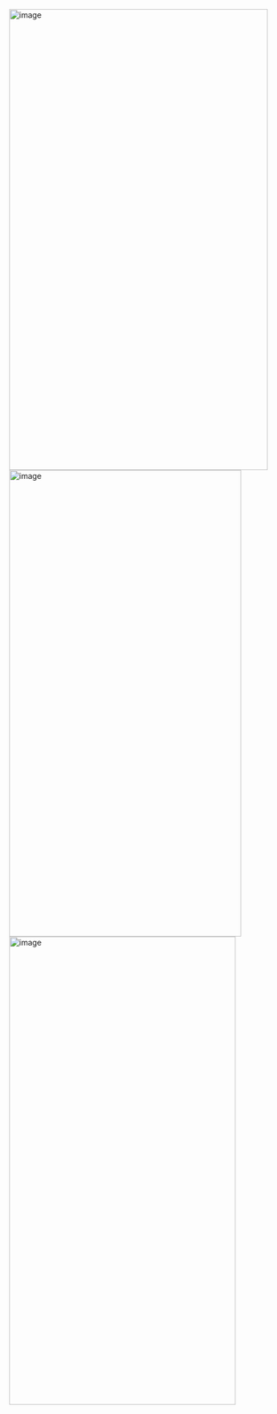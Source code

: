 <img width="467" height="833" alt="image" src="https://github.com/user-attachments/assets/e59085eb-bd61-4a28-8ecc-50730526b540" />


<img width="419" height="843" alt="image" src="https://github.com/user-attachments/assets/b9b6f479-f526-41f3-8070-ead8af6fac7a" />


<img width="409" height="846" alt="image" src="https://github.com/user-attachments/assets/26c71e50-27c6-4a79-9c8e-9fbad8a6b6e6" />



